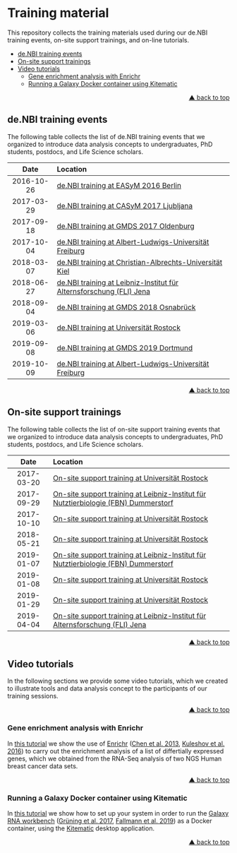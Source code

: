 <div id="top"></div>


# Training material

This repository collects the training materials used during our de.NBI training
events, on-site support trainings, and on-line tutorials.

- [de.NBI training events](#deNBI-training-events)
- [On-site support trainings](#on-site-support-trainings)
- [Video tutorials](#video-tutorials)
  - [Gene enrichment analysis with Enrichr](#gene-enrichment-analysis-with-enrichr)
  - [Running a Galaxy Docker container using Kitematic](#running-a-galaxy-docker-container-using-kitematic)
<p align="right"><a href="#top">&#x25B2; back to top</a></p>


## de.NBI training events

The following table collects the list of de.NBI training events that we
organized to introduce data analysis concepts to undergraduates, PhD students,
postdocs, and Life Science scholars.

| **Date** | **Location** |
| :---: | :--- |
| 2016-10-26 | [de.NBI training at EASyM 2016 Berlin](https://github.com/destairdenbi/training-material/tree/master/trainings/2016-10-26-easym-berlin) |
| 2017-03-29 | [de.NBI training at CASyM 2017 Ljubljana](https://github.com/destairdenbi/training-material/tree/master/trainings/2017-03-29-casym-ljubljana) |
| 2017-09-18 | [de.NBI training at GMDS 2017 Oldenburg](https://github.com/destairdenbi/training-material/tree/master/trainings/2017-09-18-gmds-oldenburg) |
| 2017-10-04 | [de.NBI training at Albert-Ludwigs-Universität Freiburg](https://github.com/destairdenbi/training-material/tree/master/trainings/2017-10-04-freiburg) |
| 2018-03-07 | [de.NBI training at Christian-Albrechts-Universität Kiel](https://github.com/destairdenbi/training-material/tree/master/trainings/2018-03-07-kiel) |
| 2018-06-27 | [de.NBI training at Leibniz-Institut für Alternsforschung (FLI) Jena](https://github.com/destairdenbi/training-material/tree/master/trainings/2018-06-27-jena) |
| 2018-09-04 | [de.NBI training at GMDS 2018 Osnabrück](https://github.com/destairdenbi/training-material/tree/master/trainings/2018-09-04-gmds-osnabrueck) |
| 2019-03-06 | [de.NBI training at Universität Rostock](https://github.com/destairdenbi/training-material/tree/master/trainings/2019-03-06-rostock) |
| 2019-09-08 | [de.NBI training at GMDS 2019 Dortmund](https://github.com/destairdenbi/training-material/tree/master/trainings/2019-09-08-gmds-dortmund) |
| 2019-10-09 | [de.NBI training at Albert-Ludwigs-Universität Freiburg](https://github.com/destairdenbi/training-material/tree/master/trainings/2019-10-09-freiburg) |
<p align="right"><a href="#top">&#x25B2; back to top</a></p>


## On-site support trainings

The following table collects the list of on-site support training events that
we organized to introduce data analysis concepts to undergraduates, PhD
students, postdocs, and Life Science scholars.

| **Date** | **Location** |
| :---: | :--- |
| 2017-03-20 | [On-site support training at Universität Rostock](https://github.com/destairdenbi/training-material/tree/master/support/2017-03-20-rostock) |
| 2017-09-29 | [On-site support training at Leibniz-Institut für Nutztierbiologie (FBN) Dummerstorf](https://github.com/destairdenbi/training-material/tree/master/support/2017-09-29-dummerstorf) |
| 2017-10-10 | [On-site support training at Universität Rostock](https://github.com/destairdenbi/training-material/tree/master/support/2017-10-10-rostock) |
| 2018-05-21 | [On-site support training at Universität Rostock](https://github.com/destairdenbi/training-material/tree/master/support/2018-05-21-rostock) |
| 2019-01-07 | [On-site support training at Leibniz-Institut für Nutztierbiologie (FBN) Dummerstorf](https://github.com/destairdenbi/training-material/tree/master/support/2019-01-07-dummerstorf) |
| 2019-01-08 | [On-site support training at Universität Rostock](https://github.com/destairdenbi/training-material/tree/master/support/2019-01-08-rostock) |
| 2019-01-29 | [On-site support training at Universität Rostock](https://github.com/destairdenbi/training-material/tree/master/support/2019-01-29-rostock) |
| 2019-04-04 | [On-site support training at Leibniz-Institut für Alternsforschung (FLI) Jena](https://github.com/destairdenbi/training-material/tree/master/support/2019-04-04-jena) |
<p align="right"><a href="#top">&#x25B2; back to top</a></p>


## Video tutorials

In the following sections we provide some video tutorials, which we created to
illustrate tools and data analysis concept to the participants of our training
sessions.
<p align="right"><a href="#top">&#x25B2; back to top</a></p>


### Gene enrichment analysis with Enrichr

In [this tutorial](https://github.com/destairdenbi/training-material/blob/master/video-tutorials/enrichr.md)
we show the use of [Enrichr](https://amp.pharm.mssm.edu/Enrichr)
([Chen et al. 2013](https://doi.org/10.1186/1471-2105-14-128),
[Kuleshov et al. 2016](https://doi.org/10.1093/nar/gkw377)) to carry out the
enrichment analysis of a list of differtially expressed genes, which we
obtained from the RNA-Seq analysis of two NGS Human breast cancer data sets.
<p align="right"><a href="#top">&#x25B2; back to top</a></p>


### Running a Galaxy Docker container using Kitematic

In [this tutorial](https://github.com/destairdenbi/training-material/blob/master/video-tutorials/galaxy-docker-kitematic.md)
we show how to set up your system in order to run the [Galaxy RNA workbench](https://github.com/bgruening/galaxy-rna-workbench)
([Grüning et al. 2017](https://doi.org/10.1093/nar/gkx409),
[Fallmann et al. 2019](https://doi.org/10.1093/nar/gkz353)) as a Docker
container, using the [Kitematic](https://kitematic.com/) desktop
application.
<p align="right"><a href="#top">&#x25B2; back to top</a></p>
